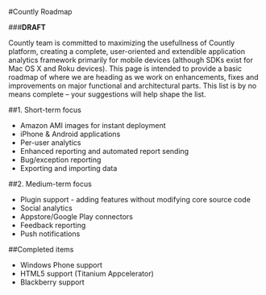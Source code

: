 #Countly Roadmap

###**DRAFT**

Countly team is committed to maximizing the usefullness of Countly platform, creating a complete, user-oriented and extendible application analytics framework primarily for mobile devices (although SDKs exist for Mac OS X and Roku devices). This page is intended to provide a basic roadmap of where we are heading as we work on enhancements, fixes and improvements on major functional and architectural parts. This list is by no means complete – your suggestions will help shape the list.

##1. Short-term focus

* Amazon AMI images for instant deployment
* iPhone & Android applications
* Per-user analytics
* Enhanced reporting and automated report sending
* Bug/exception reporting
* Exporting and importing data

##2. Medium-term focus

* Plugin support - adding features without modifying core source code
* Social analytics
* Appstore/Google Play connectors
* Feedback reporting
* Push notifications

##Completed items

* Windows Phone support
* HTML5 support (Titanium Appcelerator)
* Blackberry support